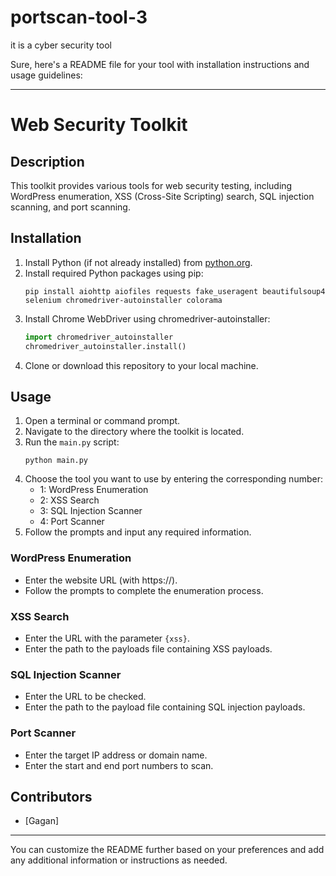 # portscan-tool-3
it is a cyber security tool 

Sure, here's a README file for your tool with installation instructions and usage guidelines:

---

# Web Security Toolkit

## Description
This toolkit provides various tools for web security testing, including WordPress enumeration, XSS (Cross-Site Scripting) search, SQL injection scanning, and port scanning.

## Installation
1. Install Python (if not already installed) from [python.org](https://www.python.org/downloads/).
2. Install required Python packages using pip:
    ```
    pip install aiohttp aiofiles requests fake_useragent beautifulsoup4 selenium chromedriver-autoinstaller colorama
    ```
3. Install Chrome WebDriver using chromedriver-autoinstaller:
    ```python
    import chromedriver_autoinstaller
    chromedriver_autoinstaller.install()
    ```
4. Clone or download this repository to your local machine.

## Usage
1. Open a terminal or command prompt.
2. Navigate to the directory where the toolkit is located.
3. Run the `main.py` script:
    ```
    python main.py
    ```
4. Choose the tool you want to use by entering the corresponding number:
    - 1: WordPress Enumeration
    - 2: XSS Search
    - 3: SQL Injection Scanner
    - 4: Port Scanner
5. Follow the prompts and input any required information.

### WordPress Enumeration
- Enter the website URL (with https://).
- Follow the prompts to complete the enumeration process.

### XSS Search
- Enter the URL with the parameter `{xss}`.
- Enter the path to the payloads file containing XSS payloads.

### SQL Injection Scanner
- Enter the URL to be checked.
- Enter the path to the payload file containing SQL injection payloads.

### Port Scanner
- Enter the target IP address or domain name.
- Enter the start and end port numbers to scan.

## Contributors
- [Gagan]

---

You can customize the README further based on your preferences and add any additional information or instructions as needed.